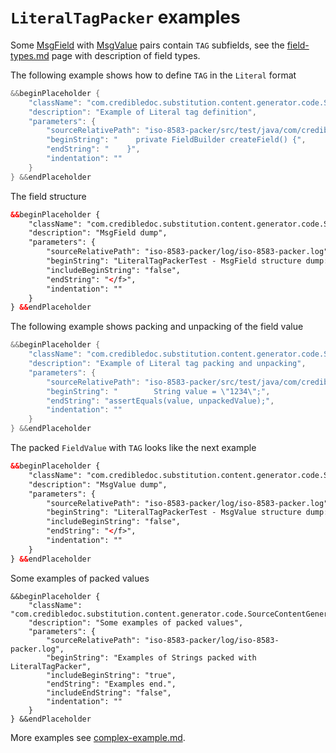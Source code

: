 # `LiteralTagPacker` examples

Some [MsgField](https://github.com/credibledoc/credible-doc/blob/master/iso-8583-packer/src/main/java/com/credibledoc/iso8583packer/message/MsgField.java)
with [MsgValue](https://github.com/credibledoc/credible-doc/blob/master/iso-8583-packer/src/main/java/com/credibledoc/iso8583packer/message/MsgValue.java)
pairs contain `TAG` subfields, see the [field-types.md](../field-types.md) page with description of field types.

The following example shows how to define `TAG` in the `Literal` format
```Java
&&beginPlaceholder {
    "className": "com.credibledoc.substitution.content.generator.code.SourceContentGenerator",
    "description": "Example of Literal tag definition",
    "parameters": {
        "sourceRelativePath": "iso-8583-packer/src/test/java/com/credibledoc/iso8583packer/literal/LiteralTagPackerTest.java",
        "beginString": "    private FieldBuilder createField() {",
        "endString": "    }",
        "indentation": ""
    }
} &&endPlaceholder
```

The field structure
```XML
&&beginPlaceholder {
    "className": "com.credibledoc.substitution.content.generator.code.SourceContentGenerator",
    "description": "MsgField dump",
    "parameters": {
        "sourceRelativePath": "iso-8583-packer/log/iso-8583-packer.log",
        "beginString": "LiteralTagPackerTest - MsgField structure dump: ",
        "includeBeginString": "false",
        "endString": "</f>",
        "indentation": ""
    }
} &&endPlaceholder
```

The following example shows packing and unpacking of the field value
```Java
&&beginPlaceholder {
    "className": "com.credibledoc.substitution.content.generator.code.SourceContentGenerator",
    "description": "Example of Literal tag packing and unpacking",
    "parameters": {
        "sourceRelativePath": "iso-8583-packer/src/test/java/com/credibledoc/iso8583packer/literal/LiteralTagPackerTest.java",
        "beginString": "        String value = \"1234\";",
        "endString": "assertEquals(value, unpackedValue);",
        "indentation": ""
    }
} &&endPlaceholder
```

The packed `FieldValue` with `TAG` looks like the next example
```XML
&&beginPlaceholder {
    "className": "com.credibledoc.substitution.content.generator.code.SourceContentGenerator",
    "description": "MsgValue dump",
    "parameters": {
        "sourceRelativePath": "iso-8583-packer/log/iso-8583-packer.log",
        "beginString": "LiteralTagPackerTest - MsgValue structure dump: ",
        "includeBeginString": "false",
        "endString": "</f>",
        "indentation": ""
    }
} &&endPlaceholder
```

Some examples of packed values
```
&&beginPlaceholder {
    "className": "com.credibledoc.substitution.content.generator.code.SourceContentGenerator",
    "description": "Some examples of packed values",
    "parameters": {
        "sourceRelativePath": "iso-8583-packer/log/iso-8583-packer.log",
        "beginString": "Examples of Strings packed with LiteralTagPacker",
        "includeBeginString": "true",
        "endString": "Examples end.",
        "includeEndString": "false",
        "indentation": ""
    }
} &&endPlaceholder
```

More examples see [complex-example.md](../complex-example.md).